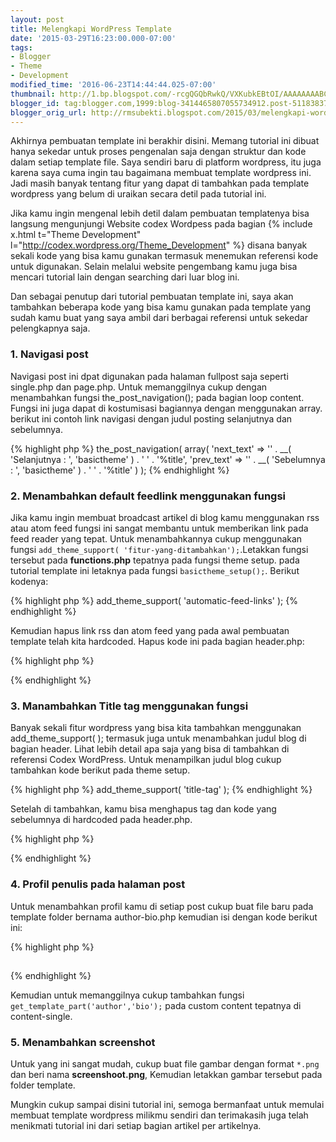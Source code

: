 ```yaml
---
layout: post
title: Melengkapi WordPress Template
date: '2015-03-29T16:23:00.000-07:00'
tags:
- Blogger
- Theme
- Development
modified_time: '2016-06-23T14:44:44.025-07:00'
thumbnail: http://1.bp.blogspot.com/-rcgQGQbRwkQ/VXKubkEBtOI/AAAAAAAABCI/G1U17TU4lZw/s72-c/wordpress.png
blogger_id: tag:blogger.com,1999:blog-3414465807055734912.post-5118383758088143239
blogger_orig_url: http://rmsubekti.blogspot.com/2015/03/melengkapi-wordpress-template.html
---
```

Akhirnya pembuatan template ini berakhir disini. Memang tutorial ini dibuat hanya sekedar untuk proses pengenalan saja dengan struktur dan kode dalam setiap template file. Saya sendiri baru di platform wordpress, itu juga karena saya cuma ingin tau bagaimana membuat template wordpress ini. Jadi masih banyak tentang fitur yang dapat di tambahkan pada template wordpress yang belum di uraikan secara detil pada tutorial ini.

Jika kamu ingin mengenal lebih detil dalam pembuatan templatenya bisa langsung mengunjungi Website codex Wordpess pada bagian {% include x.html t="Theme Development" l="http://codex.wordpress.org/Theme_Development" %} disana banyak sekali kode yang bisa kamu gunakan termasuk menemukan referensi kode untuk digunakan. Selain melalui website pengembang kamu juga bisa mencari tutorial lain dengan searching dari luar blog ini.

Dan sebagai penutup dari tutorial pembuatan template ini, saya akan tambahkan beberapa kode yang bisa kamu gunakan pada template yang sudah kamu buat yang saya ambil dari berbagai referensi untuk sekedar pelengkapnya saja.

### 1. Navigasi post
Navigasi post ini dpat digunakan pada halaman fullpost saja seperti single.php dan page.php. Untuk memanggilnya cukup dengan menambahkan fungsi the_post_navigation(); pada bagian loop content. Fungsi ini juga dapat di kostumisasi bagiannya dengan menggunakan array. berikut ini contoh link navigasi dengan judul posting selanjutnya dan sebelumnya.

{% highlight php %}
the_post_navigation( array(
  'next_text' => '<span class="meta-nav" aria-hidden="true">' . __( 'Selanjutnya : ', 'basictheme' ) . '</span> ' . '<span class="post-title">%title</span>',
  'prev_text' => '<span class="meta-nav" aria-hidden="true">' . __( 'Sebelumnya : ', 'basictheme' ) . '</span> ' . '<span class="post-title">%title</span>'
) );
{% endhighlight %}

### 2. Menambahkan default feedlink menggunakan fungsi
Jika kamu ingin membuat broadcast artikel di blog kamu menggunakan rss atau atom feed fungsi ini sangat membantu untuk memberikan link pada feed reader yang tepat. Untuk menambahkannya cukup menggunakan fungsi `add_theme_support( 'fitur-yang-ditambahkan');`.Letakkan fungsi tersebut pada **functions.php** tepatnya pada fungsi theme setup. pada tutorial template ini letaknya pada fungsi `basictheme_setup();`. Berikut kodenya:

{% highlight php %}
add_theme_support( 'automatic-feed-links' );
{% endhighlight %}

Kemudian hapus link rss dan atom feed yang pada awal pembuatan template telah kita hardcoded. Hapus kode ini pada bagian header.php:

{% highlight php %}
<link rel="alternate" type="application/rss+xml" title="RSS Feed" href="<?php bloginfo('rss2_url'); ?>" />
<link rel="alternate" type="application/atom+xml" title="Atom Feed" href="<?php bloginfo('atom_url'); ?>" />
{% endhighlight %}

### 3. Manambahkan Title tag menggunakan fungsi
Banyak sekali fitur wordpress yang bisa kita tambahkan menggunakan add_theme_support( ); termasuk juga untuk menambahkan judul blog di bagian header. Lihat lebih detail apa saja yang bisa di tambahkan di referensi Codex WordPress. Untuk menampilkan judul blog cukup tambahkan kode berikut pada theme setup.

{% highlight php %}
add_theme_support( 'title-tag' );
{% endhighlight %}

Setelah di tambahkan, kamu bisa menghapus tag dan kode yang sebelumnya di hardcoded pada header.php.

{% highlight php %}
<title> <?php bloginfo('name'); ?><?php wp_title(); ?></title>
{% endhighlight %}

### 4. Profil penulis pada halaman post
Untuk menambahkan profil kamu di setiap post cukup buat file baru pada template folder bernama author-bio.php kemudian isi dengan kode berikut ini:

{% highlight php %}
<div class="author-info">
  <h2 class="author-heading"><?php _e( 'Published by', 'twentyfifteen' ); ?></h2>
  <div class="author-avatar">
    <?php //ukuran foto
    $author_bio_avatar_size = apply_filters( 'twentyfifteen_author_bio_avatar_size', 56 );
    echo get_avatar( get_the_author_meta( 'user_email' ), $author_bio_avatar_size ); ?>
  </div>
  <!-- .author-avatar -->
  <div class="author-description">
    <h3 class="author-title"><?php echo get_the_author(); ?></h3>
    <p class="author-bio">
      <?php the_author_meta( 'description' ); ?>
      <a class="author-link" rel="author"
      href="<?php echo esc_url( get_author_posts_url( get_the_author_meta( 'ID' ) ) ); ?>">
        <?php printf( __( 'Lihat Semua artikel oleh%s', 'basictheme' ), get_the_author() ); ?>
      </a>
    </p>
    <!-- .author-bio -->
  </div>
  <!-- .author-description -->
 </div>
<!-- .author-info -->
{% endhighlight %}

Kemudian untuk memanggilnya cukup tambahkan fungsi `get_template_part('author','bio');` pada custom content tepatnya di content-single.

### 5. Menambahkan screenshot
Untuk yang ini sangat mudah, cukup buat file gambar dengan format `*.png` dan beri nama **screenshoot.png**, Kemudian letakkan gambar tersebut pada folder template.

Mungkin cukup sampai disini tutorial ini, semoga bermanfaat untuk memulai membuat template wordpress milikmu sendiri dan terimakasih juga telah menikmati tutorial ini dari setiap bagian artikel per artikelnya.
